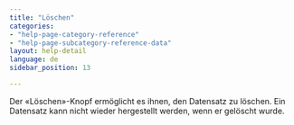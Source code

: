 ```yaml
---
title: "Löschen"
categories:
- "help-page-category-reference"
- "help-page-subcategory-reference-data"
layout: help-detail
language: de
sidebar_position: 13

---
```


Der &laquo;Löschen&raquo;-Knopf ermöglicht es ihnen, den Datensatz zu löschen. Ein Datensatz kann nicht wieder hergestellt werden, wenn er gelöscht wurde.
